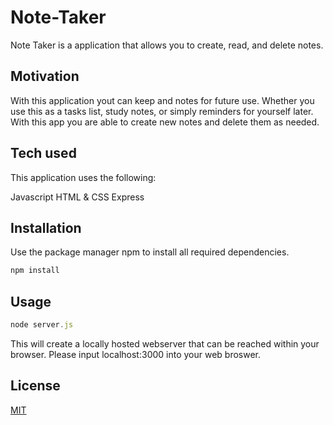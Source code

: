 # Note-Taker

Note Taker is a application that allows you to create, read, and delete notes. 

## Motivation

With this application yout can keep and notes for future use. Whether you use this as a tasks list, study notes, or simply reminders for yourself later. With this app you are able to create new notes and delete them as needed. 

## Tech used

This application uses the following:

Javascript
HTML & CSS
Express
## Installation

Use the package manager npm to install all required dependencies.

```bash
npm install
```

## Usage

```javascript
node server.js
```
This will create a locally hosted webserver that can be reached within your browser. Please input localhost:3000 into your web broswer.


## License
[MIT](https://choosealicense.com/licenses/mit/)